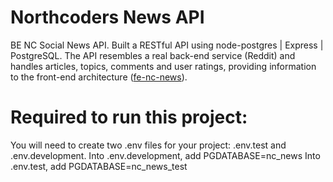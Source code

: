 # Northcoders News API

BE NC Social News API. Built a RESTful API using node-postgres | Express | PostgreSQL. The API resembles a real back-end service (Reddit) and handles articles, topics, comments and user ratings, providing information to the front-end architecture (<a href="https://github.com/GemboJones/fe-nc-news">fe-nc-news</a>).

# Required to run this project:

You will need to create two .env files for your project: .env.test and .env.development. 
Into .env.development, add PGDATABASE=nc_news
Into .env.test, add PGDATABASE=nc_news_test
